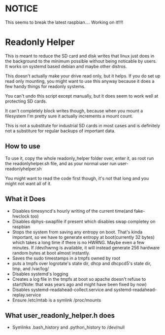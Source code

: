 # NOTICE

This seems to break the latest raspbian.... Working on it!!!!


# Readonly Helper

This is meant to reduce the SD card and disk writes that linux just does in the background
to the minimum possible without being noticable by users. It works on systemd based debian
and maybe other distros. 

This doesn't actually make your drive read only, but it helps. If you do set up read only mounting,
you might want to use this anyway because it does a few handy things for readonly systems.

You can't undo this script except manually, but it does seem to work well at protecting SD cards.

It can't completely block writes though, because when you mount a filesystem I'm pretty sure it actually
increments a mount count.

This is not a substitute for industrial SD cards in most cases and
is definitely not a substiture for regular backups of important data.


## How to use
To use it, copy the whole readonly_helper folder over, enter it, as root run the readonlyhelper.sh file, 
and as your normal user run user-readonlyhelper.sh

You might want to read the code first though, it's not that long and you might not want all of it.

## What it Does

* Disables timesyncd's hourly writing of the current time(and fake-hwclock too)
* Disables dphys-swapfile if present which disables swap completey on raspbian
* Stops the system from saving any entropy on boot. 
  That's kinda important, so we have to generate entropy at boot(currently 32 bytes) which
  takes a long time if there is no HWRNG. Maybe even a few minutes. If /dev/hwrng is available, 
  it will instead generate 256 hardware random bytes at boot almost instantly.
* Saves the sudo timestamps in a tmpfs owned by root
* puts a tmpfs over logrotate's state dir, dhcp and dhcpcd5's state dir, tmp, and /var/log/
* Disables systemd's logging
* Creates a log file in the tmpfs at boot so apache doesn't refuse to start(Note: that was years ago and might have been fixed by now)
* Disables systemd-readahead-collect.service and systemd-readahead-replay.service
* Ensure /etc/mtab is a symlink /proc/mounts

## What user_readonly_helper.h does

* Symlinks .bash_history and .python_history to /dev/null 
